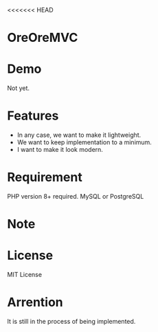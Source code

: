 <<<<<<< HEAD
# OreOreMVC

# Demo

Not yet.

# Features

* In any case, we want to make it lightweight.
* We want to keep implementation to a minimum.
* I want to make it look modern.

# Requirement

PHP version 8+ required.
MySQL or PostgreSQL 

# Note

# License

MIT License

# Arrention

It is still in the process of being implemented.

